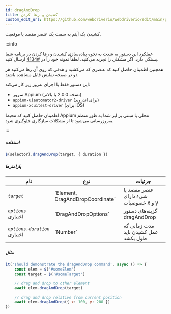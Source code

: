 ```yaml
---
id: dragAndDrop
title: کشیدن و رها کردن
custom_edit_url: https://github.com/webdriverio/webdriverio/edit/main/packages/webdriverio/src/commands/mobile/dragAndDrop.ts
---
```


کشیدن یک آیتم به سمت یک عنصر مقصد یا موقعیت.

:::info

عملکرد این دستور به شدت به نحوه پیاده‌سازی کشیدن و رها کردن در برنامه شما بستگی دارد. اگر مشکلی را تجربه می‌کنید، لطفاً نمونه خود را در [#4134](https://github.com/webdriverio/webdriverio/issues/4134) ارسال کنید.

همچنین اطمینان حاصل کنید که عنصری که می‌کشید و هدفی که روی آن رها می‌کنید هر دو در صفحه نمایش قابل مشاهده باشند.

این دستور فقط با اجزای به‌روز زیر کار می‌کند:
 - سرور Appium (نسخه 2.0.0 یا بالاتر)
 - `appium-uiautomator2-driver` (برای اندروید)
 - `appium-xcuitest-driver` (برای iOS)

اطمینان حاصل کنید که محیط Appium محلی یا مبتنی بر ابر شما به طور منظم به‌روزرسانی می‌شود تا از مشکلات سازگاری جلوگیری شود.

:::

##### استفاده

```js
$(selector).dragAndDrop(target, { duration })
```

##### پارامترها

<table>
  <thead>
    <tr>
      <th>نام</th><th>نوع</th><th>جزئیات</th>
    </tr>
  </thead>
  <tbody>
    <tr>
      <td><code><var>target</var></code></td>
      <td>`Element, DragAndDropCoordinate`</td>
      <td>عنصر مقصد یا شیء دارای خصوصیات x و y</td>
    </tr>
    <tr>
      <td><code><var>options</var></code><br /><span className="label labelWarning">اختیاری</span></td>
      <td>`DragAndDropOptions`</td>
      <td>گزینه‌های دستور dragAndDrop</td>
    </tr>
    <tr>
      <td><code><var>options.duration</var></code><br /><span className="label labelWarning">اختیاری</span></td>
      <td>`Number`</td>
      <td>مدت زمانی که عمل کشیدن باید طول بکشد</td>
    </tr>
  </tbody>
</table>

##### مثال

```js title="example.test.js"
it('should demonstrate the dragAndDrop command', async () => {
    const elem = $('#someElem')
    const target = $('#someTarget')

    // drag and drop to other element
    await elem.dragAndDrop(target)

    // drag and drop relative from current position
    await elem.dragAndDrop({ x: 100, y: 200 })
})
```